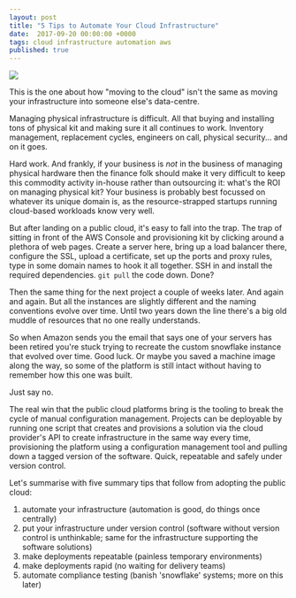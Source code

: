 ```yaml
---
layout: post
title: "5 Tips to Automate Your Cloud Infrastructure"
date:  2017-09-20 00:00:00 +0000
tags: cloud infrastructure automation aws
published: true
---
```

![](/assets/images/2017-09-20-header.png)

This is the one about how "moving to the cloud" isn't
the same as moving your infrastructure into someone
else's data-centre.

Managing physical infrastructure is difficult.
All that buying and installing tons of physical
kit and making sure it all continues to work.
Inventory management, replacement cycles,
engineers on call, physical security... and on
it goes.

Hard work. And frankly, if your business is *not*
in the business of managing physical hardware
then the finance folk should make it very difficult
to keep this commodity activity in-house rather than
outsourcing it: what's the ROI on managing physical kit?
Your business is probably best focussed
on whatever its unique domain is, as the resource-strapped
startups running cloud-based workloads know very well.

But after landing on a public cloud, it's easy to fall into
the trap. The trap of sitting in front of the AWS Console
and provisioning kit by clicking around a plethora of web pages.
Create a server here, bring up a load balancer there, configure
the SSL, upload a certificate, set up the ports and proxy rules,
type in some domain names to hook it all together. SSH in
and install the required dependencies. `git pull` the code down. Done?

Then the same thing for the next project a couple of weeks
later. And again and again. But all the instances are
slightly different and the naming conventions evolve over time.
Until two years down the line there's a big old muddle of
resources that no one really understands.

So when Amazon sends you the email that says one of your servers has
been retired you're stuck trying to recreate the custom
snowflake instance that evolved over time. Good luck. Or maybe
you saved a machine image along the way, so some of the platform is
still intact without having to remember how this one was built.

Just say no.

The real win that the public cloud platforms bring is the tooling
to break the cycle of manual configuration management. Projects can be
deployable by running one script that creates and provisions
a solution via the cloud provider's API to create infrastructure
in the same way every time, provisioning the platform
using a configuration management tool and pulling down
a tagged version of the software. Quick, repeatable and safely
under version control.

Let's summarise with five summary tips that follow from adopting the public cloud:
1. automate your infrastructure (automation is good, do things once centrally)
1. put your infrastructure under version control (software without version control is unthinkable; same for the infrastructure supporting the software solutions)
1. make deployments repeatable (painless temporary environments)
1. make deployments rapid (no waiting for delivery teams)
1. automate compliance testing (banish 'snowflake' systems; more on this later)
